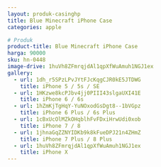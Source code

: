 ```yaml
---
layout: produk-casinghp
title: Blue Minecraft iPhone Case
categories: apple

# Produk
product-title: Blue Minecraft iPhone Case
harga: 90000
sku: hn-0448
image-drive: 1huVh8ZFmrqjdAl1qpXfWuAmuh1NGJ1ex
gallery:
  - url: 1dh_r5SPzLPvJYtFJcKqgCJR0kE5JTDWG
    title: iPhone 5 / 5s / SE
  - url: 1HKzwe8kcPJbv4jj0PIII43slgaUXI41E
    title: iPhone 6 / 6s
  - url: 1hZmKjTgHqY-YuNOxodGsDgt8--1bVGpz
    title: iPhone 6 Plus / 6s Plus
  - url: 1cBxUcOlMZkOHqblhFvFDxiHrwUdi0xob
    title: iPhone 7 / 8
  - url: 1jhnaGqZZNYIDKb9k8kFueDPJ21n4ZHmZ
    title: iPhone 7 Plus / 8 Plus
  - url: 1huVh8ZFmrqjdAl1qpXfWuAmuh1NGJ1ex
    title: iPhone X
---
```

